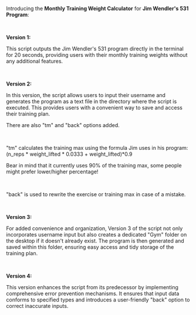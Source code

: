 Introducing the **Monthly Training Weight Calculator** for **Jim Wendler's 531 Program**: <br>

<br>

**Version 1:**

This script outputs the Jim Wendler's 531 program directly in the terminal for 20 seconds, providing users with their monthly training weights without any additional features.

<br>

**Version 2:**

In this version, the script allows users to input their username and generates the program as a text file in the directory where the script is executed. This provides users with a convenient way to save and access their training plan. 

There are also "tm" and "back" options added.

<br>

"tm" calculates the training max using the formula Jim uses in his program: (n_reps * weight_lifted * 0.0333 + weight_lifted)*0.9 

Bear in mind that it currently uses 90% of the training max, some people might prefer lower/higher percentage!

<br>

"back" is used to rewrite the exercise or training max in case of a mistake.

<br>

**Version 3:**

For added convenience and organization, Version 3 of the script not only incorporates username input but also creates a dedicated "Gym" folder on the desktop if it doesn't already exist. The program is then generated and saved within this folder, ensuring easy access and tidy storage of the training plan.

<br>

**Version 4:** 

This version enhances the script from its predecessor by implementing comprehensive error prevention mechanisms. It ensures that input data conforms to specified types and introduces a user-friendly "back" option to correct inaccurate inputs.

